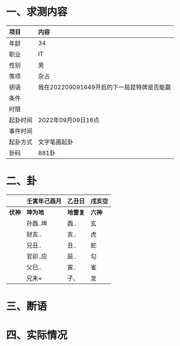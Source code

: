 # 一、求测内容
|项目|内容|
|:-|:-|
|年龄|34|
|职业|IT|
|性别|男|
|策项|杂占|
|钥语|我在202209091649开启的下一局昆特牌是否能赢|
|条件||
|时限||
|起卦时间|2022年09月09日16点|
|事件时间||
|起卦方式|文字笔画起卦|
|卦码|881卦|

# 二、卦
||壬寅年己酉月|乙丑日|戌亥空|
|:-|:-|:-|:-|
|**伏神**|**坤为地**|**地雷复**|**六神**|
||孙酉..坤|酉..|玄|
||财亥..|亥..|虎|
||兄丑..|丑..|蛇|
||官卯..应|辰..|勾|
||父巳..|寅..|雀|
||兄未×|子、|龙|


# 三、断语

# 四、实际情况